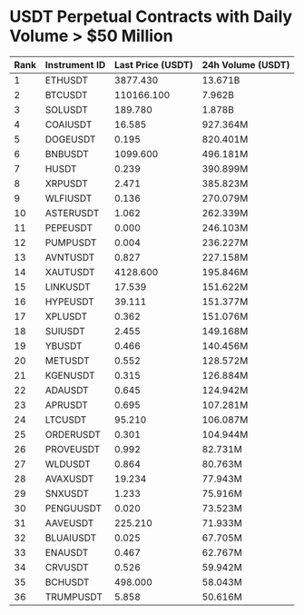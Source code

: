 # USDT Perpetual Contracts with Daily Volume > $50 Million

| Rank | Instrument ID | Last Price (USDT) | 24h Volume (USDT) |
|------|---------------|-------------------|-------------------|
| 1 | ETHUSDT | 3877.430 | 13.671B |
| 2 | BTCUSDT | 110166.100 | 7.962B |
| 3 | SOLUSDT | 189.780 | 1.878B |
| 4 | COAIUSDT | 16.585 | 927.364M |
| 5 | DOGEUSDT | 0.195 | 820.401M |
| 6 | BNBUSDT | 1099.600 | 496.181M |
| 7 | HUSDT | 0.239 | 390.899M |
| 8 | XRPUSDT | 2.471 | 385.823M |
| 9 | WLFIUSDT | 0.136 | 270.079M |
| 10 | ASTERUSDT | 1.062 | 262.339M |
| 11 | PEPEUSDT | 0.000 | 246.103M |
| 12 | PUMPUSDT | 0.004 | 236.227M |
| 13 | AVNTUSDT | 0.827 | 227.158M |
| 14 | XAUTUSDT | 4128.600 | 195.846M |
| 15 | LINKUSDT | 17.539 | 151.622M |
| 16 | HYPEUSDT | 39.111 | 151.377M |
| 17 | XPLUSDT | 0.362 | 151.076M |
| 18 | SUIUSDT | 2.455 | 149.168M |
| 19 | YBUSDT | 0.466 | 140.456M |
| 20 | METUSDT | 0.552 | 128.572M |
| 21 | KGENUSDT | 0.315 | 126.884M |
| 22 | ADAUSDT | 0.645 | 124.942M |
| 23 | APRUSDT | 0.695 | 107.281M |
| 24 | LTCUSDT | 95.210 | 106.087M |
| 25 | ORDERUSDT | 0.301 | 104.944M |
| 26 | PROVEUSDT | 0.992 | 82.731M |
| 27 | WLDUSDT | 0.864 | 80.763M |
| 28 | AVAXUSDT | 19.234 | 77.943M |
| 29 | SNXUSDT | 1.233 | 75.916M |
| 30 | PENGUUSDT | 0.020 | 73.523M |
| 31 | AAVEUSDT | 225.210 | 71.933M |
| 32 | BLUAIUSDT | 0.025 | 67.705M |
| 33 | ENAUSDT | 0.467 | 62.767M |
| 34 | CRVUSDT | 0.526 | 59.942M |
| 35 | BCHUSDT | 498.000 | 58.043M |
| 36 | TRUMPUSDT | 5.858 | 50.616M |
